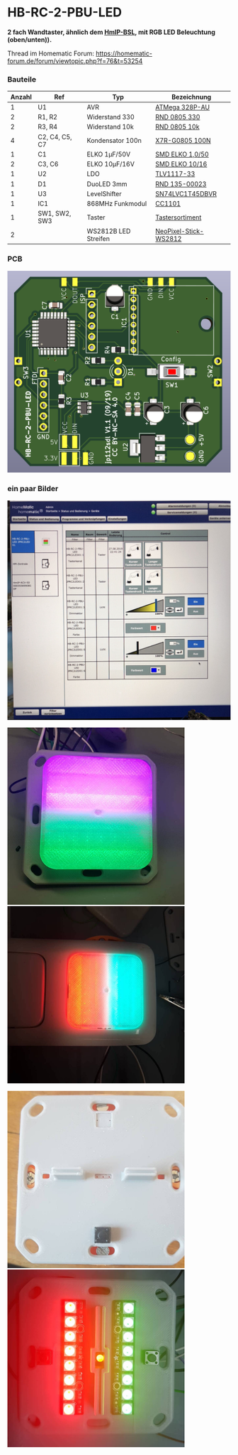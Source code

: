 # HB-RC-2-PBU-LED

**2 fach Wandtaster, ähnlich dem [HmIP-BSL](https://www.elv.de/elv-homematic-ip-schaltaktor-fuer-markenschalter-mit-signalleuchte-hmip-bsl.html), mit RGB LED Beleuchtung (oben/unten)).**

Thread im Homematic Forum: https://homematic-forum.de/forum/viewtopic.php?f=76&t=53254

### Bauteile
| Anzahl | Ref | Typ | Bezeichnung |
|----|----|----|----|
1 | U1 | AVR | [ATMega 328P-AU](https://www.reichelt.de/mcu-atmega-avr-risc-32-kb-20-mhz-tqfp-32-atmega-328p-au-p119684.html)
2 | R1, R2 | Widerstand 330 | [RND 0805 330](https://www.reichelt.de/smd-widerstand-0805-330-ohm-125-mw-1-rnd-0805-1-330-p183184.html)
2 | R3, R4 | Widerstand 10k | [RND 0805 10k](https://www.reichelt.de/smd-widerstand-0805-10-kohm-125-mw-1-rnd-0805-1-10k-p183251.html)
4 | C2, C4, C5, C7 |Kondensator 100n |[X7R-G0805 100N](https://www.reichelt.de/smd-vielschicht-keramikkondensator-100n-10-x7r-g0805-100n-p31879.html)
1 | C1 | ELKO 1µF/50V | [SMD ELKO 1,0/50](https://www.reichelt.de/smd-chip-elko-1-0-f-50volt-smd-elko-1-0-50-p31900.html)
2 | C3, C6 | ELKO 10µF/16V | [SMD ELKO 10/16](https://www.reichelt.de/smd-chip-elko-10-f-16volt-smd-elko-10-16-p31906.html)
1 | U2 | LDO | [TLV1117-33](https://www.reichelt.de/ldo-regler-fest-3-3-v-sot-223-4-tlv-1117-33-cdcy-p188993.html)
1 | D1 | DuoLED 3mm | [RND 135-00023](https://www.reichelt.de/led-3-mm-bedrahtet-rot-gruen-20-mcd-40-rnd-135-00023-p224130.html)
1 | U3 | LevelShifter | [SN74LVC1T45DBVR](https://www.aliexpress.com/item/32963167201.html)
1 | IC1 | 868MHz Funkmodul | [CC1101](https://www.aliexpress.com/item/32924239954.html)
1 | SW1, SW2, SW3 | Taster | [Tastersortiment](https://www.aliexpress.com/item/32811153729.html)
2 | |WS2812B LED Streifen | [NeoPixel-Stick-WS2812](https://www.amazon.de/NeoPixel-Stick-WS2812-5050-LEDs/dp/B019ZKN3XQ)

### PCB

<img src="PCB/hb-rc-2-pbu-led.png" width=600>

### ein paar Bilder

<img src="Images/WebUI_Bedienung.jpg" width=600>

<img src="Images/Wippe.jpg" width=400> <img src="Images/Wippe_im_Rahmen.jpg" width=400>

<img src="Images/Grundplatte.jpg" width=400> <img src="Images/Grundplatte_mit_LED.jpg" width=400>
